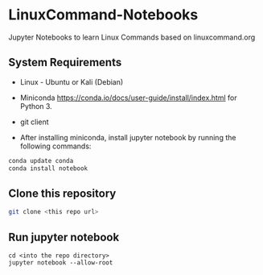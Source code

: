 # LinuxCommand-Notebooks
Jupyter Notebooks to learn Linux Commands based on linuxcommand.org

## System Requirements
- Linux - Ubuntu or Kali (Debian)
- Miniconda https://conda.io/docs/user-guide/install/index.html for Python 3.
- git client

- After installing miniconda, install jupyter notebook by running the following commands:

```bash
conda update conda
conda install notebook
```


## Clone this repository
```bash
git clone <this repo url>
```

## Run jupyter notebook
```
cd <into the repo directory>
jupyter notebook --allow-root
```